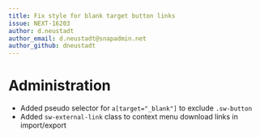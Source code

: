 ```yaml
---
title: Fix style for blank target button links
issue: NEXT-16203
author: d.neustadt
author_email: d.neustadt@snapadmin.net 
author_github: dneustadt
---
```

# Administration
* Added pseudo selector for `a[target="_blank"]` to exclude `.sw-button`
* Added `sw-external-link` class to context menu download links in import/export
